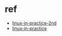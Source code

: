 # ref

- [linux-in-practice-2nd](https://github.com/satoru-takeuchi/linux-in-practice-2nd)
- [linux-in-practice](https://github.com/satoru-takeuchi/linux-in-practice)
